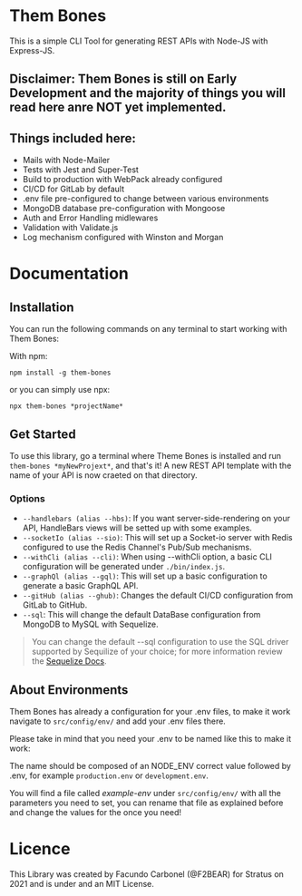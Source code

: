 # Them Bones

This is a simple CLI Tool for generating REST APIs with Node-JS with Express-JS.

## Disclaimer: Them Bones is still on Early Development and the majority of things you will read here anre NOT yet implemented.

## Things included here:

- Mails with Node-Mailer
- Tests with Jest and Super-Test
- Build to production with WebPack already configured
- CI/CD for GitLab by default
- .env file pre-configured to change between various environments
- MongoDB database pre-configuration with Mongoose
- Auth and Error Handling midlewares
- Validation with Validate.js
- Log mechanism configured with Winston and Morgan

# Documentation

## Installation

You can run the following commands on any terminal to start working with Them Bones:

With npm:

`npm install -g them-bones`

or you can simply use npx:

`npx them-bones *projectName* `

## Get Started

To use this library, go a terminal where Theme Bones is installed and run `them-bones *myNewProjext*`, and that's it! A new REST API template with the name of your API is now craeted on that directory.

### Options

- `--handlebars (alias --hbs)`: If you want server-side-rendering on your API, HandleBars views will be setted up with some examples.
- `--socketIo (alias --sio)`: This will set up a Socket-io server with Redis configured to use the Redis Channel's Pub/Sub mechanisms.
- `--withCli (alias --cli)`: When using --withCli option, a basic CLI configuration will be generated under `./bin/index.js`.
- `--graphQl (alias --gql)`: This will set up a basic configuration to generate a basic GraphQL API.
- `--gitHub (alias --ghub)`: Changes the default CI/CD configuration from GitLab to GitHub.
- `--sql`: This will change the default DataBase configuration from MongoDB to MySQL with Sequelize.

> You can change the default --sql configuration to use the SQL driver supported by Sequilize of your choice; for more information review the [Sequelize Docs](https://sequelize.org/master/manual/getting-started.html).

## About Environments

Them Bones has already a configuration for your .env files, to make it work navigate to `src/config/env/` and add your .env files there.

Please take in mind that you need your .env to be named like this to make it work:

The name should be composed of an NODE_ENV correct value followed by .env, for example `production.env` or `development.env`.

You will find a file called _example-env_ under `src/config/env/` with all the parameters you need to set, you can rename that file as explained before and change the values for the once you need!

# Licence

This Library was created by Facundo Carbonel (@F2BEAR) for Stratus on 2021 and is under and an MIT License.

